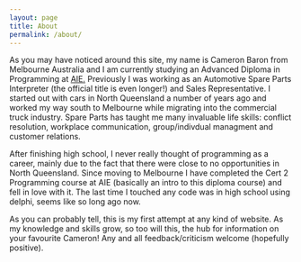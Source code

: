 ```yaml
---
layout: page
title: About
permalink: /about/
---
```


As you may have noticed around this site, my name is Cameron Baron from Melbourne Australia and I am currently studying an Advanced Diploma in Programming at [AIE.](http://aie.edu.au)
Previously I was working as an Automotive Spare Parts Interpreter (the official title is even longer!) and Sales Representative. I started out with cars in North Queensland a number of years ago
and worked my way south to Melbourne while migrating into the commercial truck industry. Spare Parts has taught me many invaluable life skills: conflict resolution, workplace communication, 
group/indivdual managment and customer relations.

After finishing high school, I never really thought of programming as a career, mainly due to the fact that there were close to no opportunities in North Queensland. Since moving to Melbourne 
I have completed the Cert 2 Programming course at AIE (basically an intro to this diploma course) and fell in love with it. The last time I touched any code was in high school using delphi, seems like so long ago now.

As you can probably tell, this is my first attempt at any kind of website. As my knowledge and skills grow, so too will this, the hub for information on your favourite Cameron!
Any and all feedback/criticism welcome (hopefully positive).
